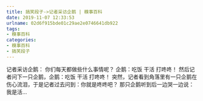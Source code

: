 ```yaml
---
title: 搞笑段子->记者采访企鹅 | 糗事百科
date: 2019-11-07 12:33:53
urlname: 02d6f915bde01c29ae2e0746641db922
tags: 
- 糗事百科
categories:
- 糗事百科
- 搞笑段子
---
```

记者采访企鹅： 你们每天都做些什么事情呢？ 企鹅：吃饭 干活 打咚咚！ 然后记者问下一只企鹅，企鹅：吃饭 干活 打咚咚！ 突然，记者看到角落里有一只企鹅在伤心流泪，于是记者过去问到：你就是咚咚吧？ 那只企鹅听到后一边哭一边说：我是活…


